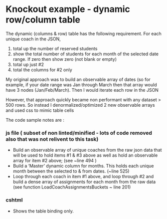 # Knockout example - dynamic row/column table
The dynamic (columns & row)  table has the following requirement. For each unique coach in the JSON, 

 1. total up the number of reserved students
 2. show the total number of students for each month of the selected date range. If zero then show zero (not blank or empty)
 3. total up just  #2
 4. total the columns for #2 only
 

My original approach was to build an observable array of dates (so for example, if your date range was Jan through March then that array would have 3 nodes (Jan/Feb/March). Then I would iterate each row in the JSON

However, that approach quickly became non performant with any dataset > 500 rows. So instead I denormalized/optimized 2 new observable arrays and used css to mimic table cells

 The code sample notes are :
 ### js file ( subset of non linted/minified - lots of code removed also that was not relivent to this task) 
- Build an observable array of unique coaches from the raw json data that will be used to hold items #1 & #3 above as well as hold an observable array for item #2 above; (see ~line 494 )
- Build a ‘Master’ dynamic column for months. This holds each unique month between the selected to & from dates. (~line 525)
- Loop through each coach in item #1 above, and loop through #2 and build a dense array of assignments for each month from the raw data (see function LoadCoachAssignmentsBuckets ~ line 201)

### cshtml
- Shows the table binding only.